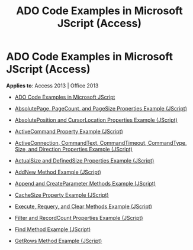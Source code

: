 ﻿---
title: ADO Code Examples in Microsoft JScript (Access)
TOCTitle: ADO Code Examples in Microsoft JScript
ms:assetid: 4ce232bb-fff7-47a8-96cd-098314c680d1
ms:mtpsurl: https://msdn.microsoft.com/library/JJ249243(v=office.15)
ms:contentKeyID: 48544720
ms.date: 09/18/2015
mtps_version: v=office.15
---

# ADO Code Examples in Microsoft JScript (Access)


**Applies to**: Access 2013 | Office 2013

  - [ADO Code Examples in Microsoft JScript](ado-code-examples-in-microsoft-jscript.md)

  - [AbsolutePage, PageCount, and PageSize Properties Example (JScript)](absolutepage-pagecount-and-pagesize-properties-example-jscript.md)

  - [AbsolutePosition and CursorLocation Properties Example (JScript)](absoluteposition-and-cursorlocation-properties-example-jscript.md)

  - [ActiveCommand Property Example (JScript)](activecommand-property-example-jscript.md)

  - [ActiveConnection, CommandText, CommandTimeout, CommandType, Size, and Direction Properties Example (JScript)](activeconnection-commandtext-commandtimeout-commandtype-size-and-direction-properties-example-jscript.md)

  - [ActualSize and DefinedSize Properties Example (JScript)](actualsize-and-definedsize-properties-example-jscript.md)

  - [AddNew Method Example (JScript)](addnew-method-example-jscript.md)

  - [Append and CreateParameter Methods Example (JScript)](append-and-createparameter-methods-example-jscript.md)

  - [CacheSize Property Example (JScript)](cachesize-property-example-jscript.md)

  - [Execute, Requery, and Clear Methods Example (JScript)](execute-requery-and-clear-methods-example-jscript.md)

  - [Filter and RecordCount Properties Example (JScript)](filter-and-recordcount-properties-example-jscript.md)

  - [Find Method Example (JScript)](find-method-example-jscript.md)

  - [GetRows Method Example (JScript)](getrows-method-example-jscript.md)

